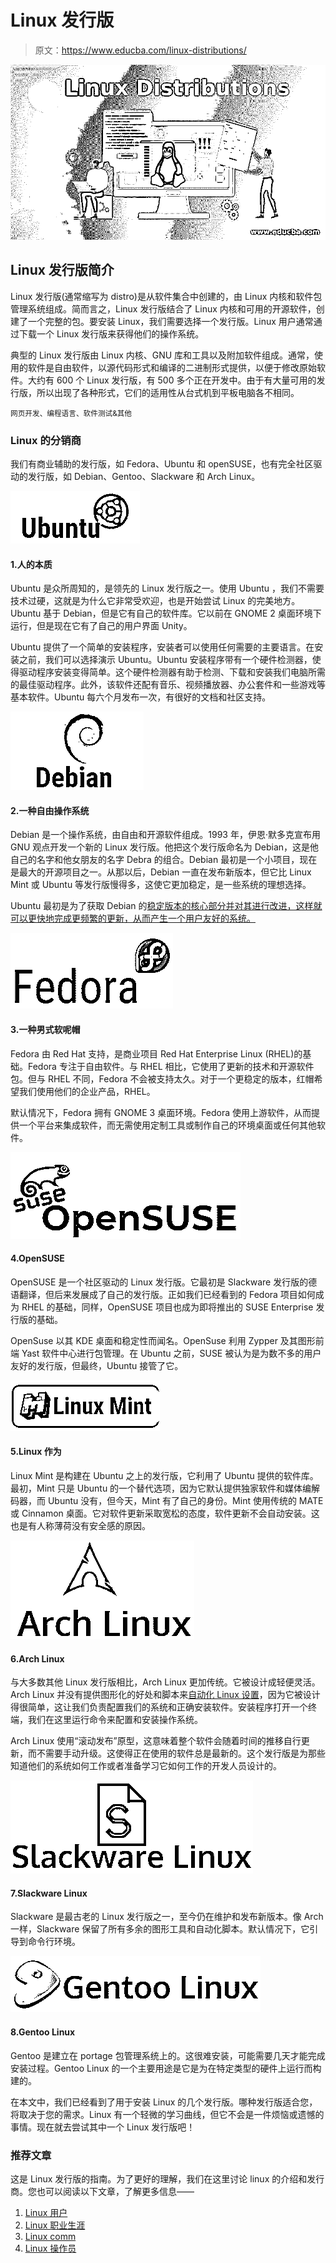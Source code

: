 # Linux 发行版

> 原文：<https://www.educba.com/linux-distributions/>

![Linux Distributions](img/eff7e6b3f9d113e6a92d589d96da17d0.png)



## Linux 发行版简介

Linux 发行版(通常缩写为 distro)是从软件集合中创建的，由 Linux 内核和软件包管理系统组成。简而言之，Linux 发行版结合了 Linux 内核和可用的开源软件，创建了一个完整的包。要安装 Linux，我们需要选择一个发行版。Linux 用户通常通过下载一个 Linux 发行版来获得他们的操作系统。

典型的 Linux 发行版由 Linux 内核、GNU 库和工具以及附加软件组成。通常，使用的软件是自由软件，以源代码形式和编译的二进制形式提供，以便于修改原始软件。大约有 600 个 Linux 发行版，有 500 多个正在开发中。由于有大量可用的发行版，所以出现了各种形式，它们的适用性从台式机到平板电脑各不相同。

<small>网页开发、编程语言、软件测试&其他</small>

### Linux 的分销商

我们有商业辅助的发行版，如 Fedora、Ubuntu 和 openSUSE，也有完全社区驱动的发行版，如 Debian、Gentoo、Slackware 和 Arch Linux。

![Ubuntu](img/46c826d1fbe112a5283db6e9b72c8d73.png)



#### 1.人的本质

Ubuntu 是众所周知的，是领先的 Linux 发行版之一。使用 Ubuntu ，我们不需要技术过硬，这就是为什么它非常受欢迎，也是开始尝试 Linux 的完美地方。Ubuntu 基于 Debian，但是它有自己的软件库。它以前在 GNOME 2 桌面环境下运行，但是现在它有了自己的用户界面 Unity。

Ubuntu 提供了一个简单的安装程序，安装者可以使用任何需要的主要语言。在安装之前，我们可以选择演示 Ubuntu。Ubuntu 安装程序带有一个硬件检测器，使得驱动程序安装变得简单。这个硬件检测器有助于检测、下载和安装我们电脑所需的最佳驱动程序。此外，该软件还配有音乐、视频播放器、办公套件和一些游戏等基本软件。Ubuntu 每六个月发布一次，有很好的文档和社区支持。

![Debian](img/0321ba07086995257997566313a8aae4.png)



#### 2.一种自由操作系统

Debian 是一个操作系统，由自由和开源软件组成。1993 年，伊恩·默多克宣布用 GNU 观点开发一个新的 Linux 发行版。他把这个发行版命名为 Debian，这是他自己的名字和他女朋友的名字 Debra 的组合。Debian 最初是一个小项目，现在是最大的开源项目之一。从那以后，Debian 一直在发布新版本，但它比 Linux Mint 或 Ubuntu 等发行版慢得多，这使它更加稳定，是一些系统的理想选择。

Ubuntu 最初是为了获取 Debian 的[稳定版本的核心部分并对其进行改进，这样就可以更快地完成更频繁的更新，从而产生一个用户友好的系统。](https://www.educba.com/install-debian/)

![Fedora](img/cc7d9dff49f76805b0b618ee69230ed2.png)



#### 3.一种男式软呢帽

Fedora 由 Red Hat 支持，是商业项目 Red Hat Enterprise Linux (RHEL)的基础。Fedora 专注于自由软件。与 RHEL 相比，它使用了更新的技术和开源软件包。但与 RHEL 不同，Fedora 不会被支持太久。对于一个更稳定的版本，红帽希望我们使用他们的企业产品，RHEL。

默认情况下，Fedora 拥有 GNOME 3 桌面环境。Fedora 使用上游软件，从而提供一个平台来集成软件，而无需使用定制工具或制作自己的环境桌面或任何其他软件。

![Opensuse](img/63e26fb3b31a7d1e707a4900da06c2f7.png)



#### 4.OpenSUSE

OpenSUSE 是一个社区驱动的 Linux 发行版。它最初是 Slackware 发行版的德语翻译，但后来发展成了自己的发行版。正如我们已经看到的 Fedora 项目如何成为 RHEL 的基础，同样，OpenSUSE 项目也成为即将推出的 SUSE Enterprise 发行版的基础。

OpenSuse 以其 KDE 桌面和稳定性而闻名。OpenSuse 利用 Zypper 及其图形前端 Yast 软件中心进行包管理。在 Ubuntu 之前，SUSE 被认为是为数不多的用户友好的发行版，但最终，Ubuntu 接管了它。

![Mint](img/e3fad090c31f0550f248333d4740a86c.png)



#### 5.Linux 作为

Linux Mint 是构建在 Ubuntu 之上的发行版，它利用了 Ubuntu 提供的软件库。最初，Mint 只是 Ubuntu 的一个替代选项，因为它默认提供独家软件和媒体编解码器，而 Ubuntu 没有，但今天，Mint 有了自己的身份。Mint 使用传统的 MATE 或 Cinnamon 桌面。它对软件更新采取宽松的态度，软件更新不会自动安装。这也是有人称薄荷没有安全感的原因。

![arch linux](img/40313c99d2141219a95034534307dfcf.png)



#### 6.Arch Linux

与大多数其他 Linux 发行版相比，Arch Linux 更加传统。它被设计成轻便灵活。Arch Linux 并没有提供图形化的好处和脚本来[自动化 Linux 设置](https://www.educba.com/introduction-to-linux/)，因为它被设计得很简单，这让我们负责配置我们的系统和正确安装软件。安装程序打开一个终端，我们在这里运行命令来配置和安装操作系统。

Arch Linux 使用“滚动发布”原型，这意味着整个软件会随着时间的推移自行更新，而不需要手动升级。这使得正在使用的软件总是最新的。这个发行版是为那些知道他们的系统如何工作或者准备学习它如何工作的开发人员设计的。

![Slackware](img/33a4d418ea919734e5feace9775c4a20.png)



#### 7.Slackware Linux

Slackware 是最古老的 Linux 发行版之一，至今仍在维护和发布新版本。像 Arch 一样，Slackware 保留了所有多余的图形工具和自动化脚本。默认情况下，它引导到命令行环境。

![Gentoo](img/57e31220952299408891d391d119b237.png)



#### 8.Gentoo Linux

Gentoo 是建立在 portage 包管理系统上的。这很难安装，可能需要几天才能完成安装过程。Gentoo Linux 的一个主要用途是它是为在特定类型的硬件上运行而构建的。

在本文中，我们已经看到了用于安装 Linux 的几个发行版。哪种发行版适合您，将取决于您的需求。Linux 有一个轻微的学习曲线，但它不会是一件烦恼或遗憾的事情。现在就去尝试其中一个 Linux 发行版吧！

### 推荐文章

这是 Linux 发行版的指南。为了更好的理解，我们在这里讨论 linux 的介绍和发行商。您也可以阅读以下文章，了解更多信息——

1.  [Linux 用户](https://www.educba.com/linux-users/)
2.  [Linux 职业生涯](https://www.educba.com/careers-in-linux/)
3.  [Linux comm](https://www.educba.com/linux-comm/)
4.  [Linux 操作员](https://www.educba.com/linux-operators/)





